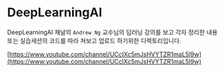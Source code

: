 # DeepLearningAI
DeepLearningAI 채널의 `Andrew Ng` 교수님의 딥러닝 강의를 보고 
각자 정리한 내용 또는 실습세션의 코드를 따라 쳐보고 업로드 하기위한 디렉토리입니다.

[https://www.youtube.com/channel/UCcIXc5mJsHVYTZR1maL5l9w](https://www.youtube.com/channel/UCcIXc5mJsHVYTZR1maL5l9w)
